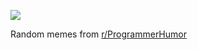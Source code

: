 ![](https://preview.redd.it/qvvjuvhhhhwf1.png?width=640&crop=smart&auto=webp&s=482b128bfd8db2b5264141223fee88ad707af148)

 Random memes from [r/ProgrammerHumor](https://www.reddit.com/r/ProgrammerHumor/)
